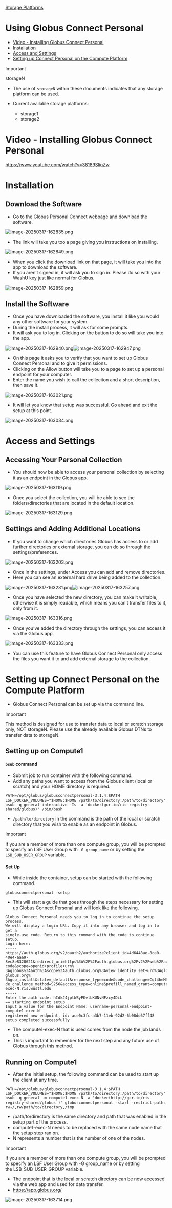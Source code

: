 
[Storage Platforms](../Storage%20Platforms.md)

# Using Globus Connect Personal

- [Video - Installing Globus Connect Personal](#video-installing-globus-connect-personal)
- [Installation](#installation)
- [Access and Settings](#access-and-settings)
- [Setting up Connect Personal on the Compute Platform](#setting-up-connect-personal-on-the-compute-platform)

> [!IMPORTANT]
> storageN
>
> - The use of `storageN` within these documents indicates that any storage platform can be used.
> - Current available storage platforms:
>
>   - storage1
>   - storage2

# Video - Installing Globus Connect Personal

<https://www.youtube.com/watch?v=38189SliqZw>

# Installation

## Download the Software

- Go to the Globus Personal Connect webpage and download the software.

![image-20250317-162835.png](../../attachments/b9194608-5595-4192-a745-6a98369dd763.png)

- The link will take you too a page giving you instructions on installing.

![image-20250317-162849.png](../../attachments/8525c928-ddb1-4f79-a294-37ab64830402.png)

- When you click the download link on that page, it will take you into the app to download the software.
- If you aren’t signed in, it will ask you to sign in. Please do so with your WashU key just like normal for Globus.

![image-20250317-162859.png](../../attachments/61397376-9720-45f1-86eb-270c63e0da5e.png)

## Install the Software

- Once you have downloaded the software, you install it like you would any other software for your system.
- During the install process, it will ask for some prompts.
- It will ask you to log in. Clicking on the button to do so will take you into the app.

![image-20250317-162940.png](../../attachments/0214de4f-0e12-48c2-af31-a71428a132d2.png)![image-20250317-162947.png](../../attachments/7ae57468-ce81-4550-bd8b-3c6300b410f5.png)

- On this page it asks you to verify that you want to set up Globus Connect Personal and to give it permissions.
- Clicking on the Allow button will take you to a page to set up a personal endpoint for your computer.
- Enter the name you wish to call the colleciton and a short description, then save it.

![image-20250317-163021.png](../../attachments/73fa1518-a893-471a-8120-07f1b98165e6.png)

- It will let you know that setup was successful. Go ahead and exit the setup at this point.

![image-20250317-163034.png](../../attachments/993742a4-1dd3-46f4-aa66-c997abff0831.png)

# Access and Settings

## Accessing Your Personal Collection

- You should now be able to access your personal collection by selecting it as an endpoint in the Globus app.

![image-20250317-163119.png](../../attachments/1b168bfe-8dde-4d58-af46-74b11436976a.png)

- Once you select the collection, you will be able to see the folders/directories that are located in the default location.

![image-20250317-163129.png](../../attachments/b611b6c9-1a6c-402a-b6cf-add0e352fa3e.png)

## Settings and Adding Additional Locations

- If you want to change which directories Globus has access to or add further directories or external storage, you can do so through the settings/preferences.

![image-20250317-163203.png](../../attachments/f78cb022-0887-4647-b300-ca36fea3cf8a.png)

- Once in the settings, under Access you can add and remove directories.
- Here you can see an external hard drive being added to the collection.

![image-20250317-163231.png](../../attachments/b7dd1d95-64f5-49c9-af5f-051cea3330da.png)![image-20250317-163257.png](../../attachments/d8a91ddd-76e5-4acd-90bc-7ab503d80af6.png)

- Once you have selected the new directory, you can make it writable, otherwise it is simply readable, which means you can’t transfer files to it, only from it.

![image-20250317-163316.png](../../attachments/df9ee11a-d00a-4948-87b6-4ff518729959.png)

- Once you’ve added the directory through the settings, you can access it via the Globus app.

![image-20250317-163333.png](../../attachments/db959078-44dc-4992-9a4c-2baf7201f447.png)

- You can use this feature to have Globus Connect Personal only access the files you want it to and add external storage to the collection.

# Setting up Connect Personal on the Compute Platform

- Globus Connect Personal can be set up via the command line.

> [!IMPORTANT]
> This method is designed for use to transfer data to local or scratch storage only, NOT storageN. Please use the already available Globus DTNs to transfer data to storageN.

## Setting up on Compute1

#### `bsub` command

- Submit job to run container with the following command.
- Add any paths you want to access from the Globus client (local or scratch) and your HOME directory is required.

```
PATH=/opt/globus/globusconnectpersonal-3.1.4:$PATH LSF_DOCKER_VOLUMES="$HOME:$HOME /path/to/directory:/path/to/directory" bsub -q general-interactive -Is -a 'docker(gcr.io/ris-registry-shared/globus)' /bin/bash
```

- `/path/to/directory` in the command is the path of the local or scratch directory that you wish to enable as an endpoint in Globus.

> [!IMPORTANT]
> If you are a member of more than one compute group, you will be prompted to specify an LSF User Group with `-G group_name` or by setting the `LSB_SUB_USER_GROUP` variable.

#### Set Up

- While inside the container, setup can be started with the following command.

```
globusconnectpersonal -setup
```

- This will start a guide that goes through the steps necessary for setting up Globus Connect Personal and will look like the following.

```
Globus Connect Personal needs you to log in to continue the setup process.
We will display a login URL. Copy it into any browser and log in to get a
single-use code. Return to this command with the code to continue setup.
Login here:
-----
https://auth.globus.org/v2/oauth2/authorize?client_id=4d6448ae-8ca0-40e4-aaa9-
8ec8e8320621&redirect_uri=https%3A%2F%2Fauth.globus.org%2Fv2%2Fweb%2Fauth-code&scope=openid+profile+urn%
3Aglobus%3Aauth%3Ascope%3Aauth.globus.org%3Aview_identity_set+urn%3Aglobus%3Aauth%3Ascope%3Atransfer.api.
globus.org%
3Agcp_install&state=_default&response_type=code&code_challenge=Cqt4heM3uz7n_QRRbNjtXheBckZVf9UESZREwjc4xVA&co
de_challenge_method=S256&access_type=online&prefill_named_grant=compute1-exec-N.ris.wustl.edu
-----
Enter the auth code: hIdkJ4jptWByPKvlbKUNvNFzcy4DiL
== starting endpoint setup
Input a value for the Endpoint Name: username-personal-endpoint-compute1-exec-N
registered new endpoint, id: ace0c3fc-a3b7-11eb-92d2-6b08dd67ff48
setup completed successfully
```

- The compute1-exec-N that is used comes from the node the job lands on.
- This is important to remember for the next step and any future use of Globus through this method.

## Running on Compute1

- After the initial setup, the following command can be used to start up the client at any time.

```
PATH=/opt/globus/globusconnectpersonal-3.1.4:$PATH LSF_DOCKER_VOLUMES="$HOME:$HOME /path/to/directory:/path/to/directory" bsub -q general -m compute1-exec-N -a 'docker(http://gcr.io/ris-registry-shared/globus )' globusconnectpersonal -start -restrict-paths rw~/,rw/path/to/directory,/tmp
```

- /path/to/directory is the same directory and path that was enabled in the setup part of the process.
- compute1-exec-N needs to be replaced with the same node name that the setup step ran on.
- N represents a number that is the number of one of the nodes.

> [!IMPORTANT]
> If you are a member of more than one compute group, you will be prompted to specify an LSF User Group with -G group\_name or by setting the LSB\_SUB\_USER\_GROUP variable.

- The endpoint that is the local or scratch directory can be now accessed via the web app and used for data transfer.
- <https://app.globus.org/>

![image-20250317-163714.png](../../attachments/67e22f3f-43dd-4fbd-b517-b63b33fa348a.png)
